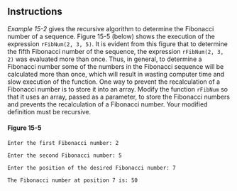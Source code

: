 ## Instructions ##

*Example 15-2* gives the recursive algorithm to determine the Fibonacci number of a sequence. Figure 15-5 (below) shows the execution of the expression `rFibNum(2, 3, 5)`. It is evident from this figure that to determine the fifth Fibonacci number of the sequence, the expression `rFibNum(2, 3, 2)` was evaluated more than once. Thus, in general, to determine a Fibonacci number some of the numbers in the Fibonacci sequence will be calculated more than once, which will result in wasting computer time and slow execution of the function. One way to prevent the recalculation of a Fibonacci number is to store it into an array. Modify the function `rFibNum` so that it uses an array, passed as a parameter, to store the Fibonacci numbers and prevents the recalculation of a Fibonacci number. Your modified definition must be recursive.

#### **Figure 15-5** ####

```
Enter the first Fibonacci number: 2

Enter the second Fibonacci number: 5

Enter the position of the desired Fibonacci number: 7

The Fibonacci number at position 7 is: 50

```

